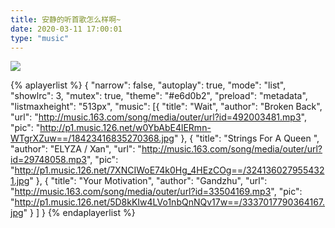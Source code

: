 ```yaml
---
title: 安静的听首歌怎么样啊~
date: 2020-03-11 17:00:01
type: "music"
---
```

![](http://ww1.sinaimg.cn/large/005F7X7Qly1g3rduqowgaj31hc0u0tfe.jpg)


{% aplayerlist %}
{
        "narrow": false,
        "autoplay": true,
        "mode": "list",
        "showlrc": 3,
        "mutex": true,
        "theme": "#e6d0b2",
        "preload": "metadata",
        "listmaxheight": "513px",
        "music": [{
                        "title": "Wait",
                        "author": "Broken Back",
                        "url": "http://music.163.com/song/media/outer/url?id=492003481.mp3",
                        "pic": "http://p1.music.126.net/w0YbAbE4lERmn-WTgrXZuw==/18423416835270368.jpg"
                },
                {
                        "title": "Strings For A Queen ",
                        "author": "ELYZA / Xan",
                        "url": "http://music.163.com/song/media/outer/url?id=29748058.mp3",
                        "pic": "http://p1.music.126.net/7XNCIWoE74k0Hg_4HEzCOg==/3241360279554321.jpg"
                },
                {
                        "title": "Your Motivation",
                        "author": "Gandzhu",
                        "url": "http://music.163.com/song/media/outer/url?id=33504169.mp3",
                        "pic": "http://p1.music.126.net/5D8kKIw4LVo1nbQnNQv17w==/3337017790364167.jpg"
                }
        ]
}
{% endaplayerlist %}